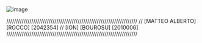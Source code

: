 
![image]({BadgeURLHerehttps://img.shields.io/github/actions/workflow/status/matteorocco27/assi2/build.yml})

////////////////////////////////////////////////////////////////////
// [MATTEO ALBERTO] [ROCCO] [2042354]
// [ION] [BOUROSU] [2010006]
////////////////////////////////////////////////////////////////////
